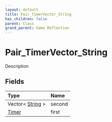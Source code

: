 ```yaml
---
layout: default
title: Pair_TimerVector_String
has_children: false
parent: Class
grand_parent: Game Reflection
---
```

# Pair_TimerVector_String
Description 

## Fields

| Type | Name |
|:----------|:--------------|
| Vector< [String](/riftbreaker-wiki/docs/game-reflection/components/string/) > | second |
| [Timer](/riftbreaker-wiki/docs/game-reflection/classes/timer/) | first |


